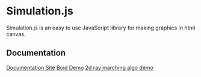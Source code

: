 # Simulation.js

Simulation.js is an easy to use JavaScript library for making graphics in html canvas.

## Documentation

[Documentation Site](https://simulationjs.vercel.app/)
[Boid Demo](https://simulationjs-demo.vercel.app/)
[2d ray marching algo demo](https://vercel.com/simulation-js/2d-ray-marching-visualization)
